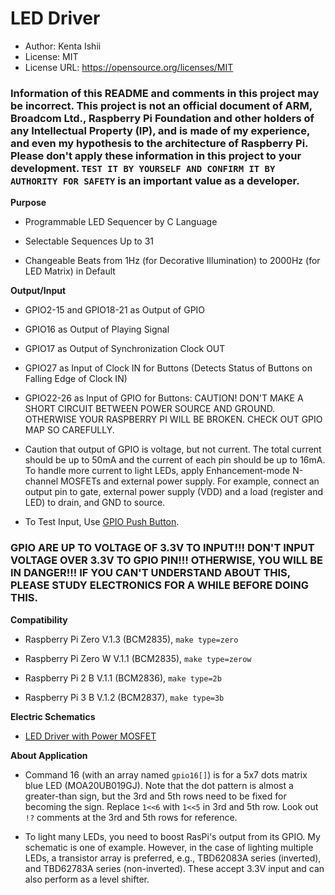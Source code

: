 # LED Driver

* Author: Kenta Ishii
* License: MIT
* License URL: https://opensource.org/licenses/MIT

### Information of this README and comments in this project may be incorrect. This project is not an official document of ARM, Broadcom Ltd., Raspberry Pi Foundation and other holders of any Intellectual Property (IP), and is made of my experience, and even my hypothesis to the architecture of Raspberry Pi. Please don't apply these information in this project to your development. `TEST IT BY YOURSELF AND CONFIRM IT BY AUTHORITY FOR SAFETY` is an important value as a developer.

**Purpose**

* Programmable LED Sequencer by C Language

* Selectable Sequences Up to 31

* Changeable Beats from 1Hz (for Decorative Illumination) to 2000Hz (for LED Matrix) in Default

**Output/Input**

* GPIO2-15 and GPIO18-21 as Output of GPIO

* GPIO16 as Output of Playing Signal

* GPIO17 as Output of Synchronization Clock OUT

* GPIO27 as Input of Clock IN for Buttons (Detects Status of Buttons on Falling Edge of Clock IN)

* GPIO22-26 as Input of GPIO for Buttons: CAUTION! DON'T MAKE A SHORT CIRCUIT BETWEEN POWER SOURCE AND GROUND. OTHERWISE YOUR RASPBERRY PI WILL BE BROKEN. CHECK OUT GPIO MAP SO CAREFULLY.

* Caution that output of GPIO is voltage, but not current. The total current should be up to 50mA and the current of each pin should be up to 16mA. To handle more current to light LEDs, apply Enhancement-mode N-channel MOSFETs and external power supply. For example, connect an output pin to gate, external power supply (VDD) and a load (register and LED) to drain, and GND to source.

* To Test Input, Use [GPIO Push Button](https://github.com/JimmyKenMerchant/Python_Codes).

### GPIO ARE UP TO VOLTAGE OF 3.3V TO INPUT!!! DON'T INPUT VOLTAGE OVER 3.3V TO GPIO PIN!!! OTHERWISE, YOU WILL BE IN DANGER!!! IF YOU CAN'T UNDERSTAND ABOUT THIS, PLEASE STUDY ELECTRONICS FOR A WHILE BEFORE DOING THIS.

**Compatibility**

* Raspberry Pi Zero V.1.3 (BCM2835), `make type=zero`

* Raspberry Pi Zero W V.1.1 (BCM2835), `make type=zerow`

* Raspberry Pi 2 B V.1.1 (BCM2836), `make type=2b`

* Raspberry Pi 3 B V.1.2 (BCM2837), `make type=3b`

**Electric Schematics**

* [LED Driver with Power MOSFET](../schematics/led_driver_mosfet.pdf)

**About Application**

* Command 16 (with an array named `gpio16[]`) is for a 5x7 dots matrix blue LED (MOA20UB019GJ). Note that the dot pattern is almost a greater-than sign, but the 3rd and 5th rows need to be fixed for becoming the sign. Replace `1<<6` with `1<<5` in 3rd and 5th row. Look out `!?` comments at the 3rd and 5th rows for reference.

* To light many LEDs, you need to boost RasPi's output from its GPIO. My schematic is one of example. However, in the case of lighting multiple LEDs, a transistor array is preferred, e.g., TBD62083A series (inverted), and TBD62783A series (non-inverted). These accept 3.3V input and can also perform as a level shifter.
